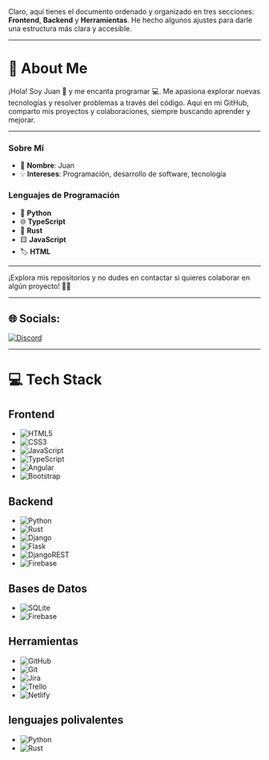 Claro, aquí tienes el documento ordenado y organizado en tres secciones: **Frontend**, **Backend** y **Herramientas**. He hecho algunos ajustes para darle una estructura más clara y accesible.

---

# 💫 About Me
¡Hola! Soy Juan 👋 y me encanta programar 💻. Me apasiona explorar nuevas tecnologías y resolver problemas a través del código. Aquí en mi GitHub, comparto mis proyectos y colaboraciones, siempre buscando aprender y mejorar.

---

### Sobre Mí
- 🌟 **Nombre**: Juan
- 💡 **Intereses**: Programación, desarrollo de software, tecnología

### Lenguajes de Programación
- 🐍 **Python**
- 🌐 **TypeScript**
- 🦀 **Rust**
- 🟨 **JavaScript**
- 🏷️ **HTML**

---

¡Explora mis repositorios y no dudes en contactar si quieres colaborar en algún proyecto! 🚀✨

---

## 🌐 Socials:
[![Discord](https://img.shields.io/badge/Discord-%237289DA.svg?logo=discord&logoColor=white)](https://discord.gg/Jxjdjd) 

---

# 💻 Tech Stack

## **Frontend**
- ![HTML5](https://img.shields.io/badge/html5-%23E34F26.svg?style=for-the-badge&logo=html5&logoColor=white)
- ![CSS3](https://img.shields.io/badge/css3-%231572B6.svg?style=for-the-badge&logo=css3&logoColor=white)
- ![JavaScript](https://img.shields.io/badge/javascript-%23323330.svg?style=for-the-badge&logo=javascript&logoColor=%23F7DF1E)
- ![TypeScript](https://img.shields.io/badge/typescript-%23007ACC.svg?style=for-the-badge&logo=typescript&logoColor=white)
- ![Angular](https://img.shields.io/badge/angular-%23DD0031.svg?style=for-the-badge&logo=angular&logoColor=white)
- ![Bootstrap](https://img.shields.io/badge/bootstrap-%238511FA.svg?style=for-the-badge&logo=bootstrap&logoColor=white)

## **Backend**
- ![Python](https://img.shields.io/badge/python-3670A0?style=for-the-badge&logo=python&logoColor=ffdd54)
- ![Rust](https://img.shields.io/badge/rust-%23000000.svg?style=for-the-badge&logo=rust&logoColor=white)
- ![Django](https://img.shields.io/badge/django-%23092E20.svg?style=for-the-badge&logo=django&logoColor=white)
- ![Flask](https://img.shields.io/badge/flask-%23000.svg?style=for-the-badge&logo=flask&logoColor=white)
- ![DjangoREST](https://img.shields.io/badge/DJANGO-REST-ff1709?style=for-the-badge&logo=django&logoColor=white&color=ff1709&labelColor=gray)
- ![Firebase](https://img.shields.io/badge/firebase-%23039BE5.svg?style=for-the-badge&logo=firebase)

## **Bases de Datos**
- ![SQLite](https://img.shields.io/badge/sqlite-%2307405e.svg?style=for-the-badge&logo=sqlite&logoColor=white)
- ![Firebase](https://img.shields.io/badge/firebase-%23039BE5.svg?style=for-the-badge&logo=firebase)

## **Herramientas**
- ![GitHub](https://img.shields.io/badge/github-%23121011.svg?style=for-the-badge&logo=github&logoColor=white)
- ![Git](https://img.shields.io/badge/git-%23F05033.svg?style=for-the-badge&logo=git&logoColor=white)
- ![Jira](https://img.shields.io/badge/jira-%230A0FFF.svg?style=for-the-badge&logo=jira&logoColor=white)
- ![Trello](https://img.shields.io/badge/Trello-%23026AA7.svg?style=for-the-badge&logo=Trello&logoColor=white)
- ![Netlify](https://img.shields.io/badge/netlify-%23000000.svg?style=for-the-badge&logo=netlify&logoColor=#00C7B7)

## **lenguajes polivalentes**
- ![Python](https://img.shields.io/badge/python-3670A0?style=for-the-badge&logo=python&logoColor=ffdd54)
- ![Rust](https://img.shields.io/badge/rust-%23000000.svg?style=for-the-badge&logo=rust&logoColor=white)
